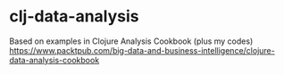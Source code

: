 clj-data-analysis
=================

Based on examples in Clojure Analysis Cookbook (plus my codes)
https://www.packtpub.com/big-data-and-business-intelligence/clojure-data-analysis-cookbook

